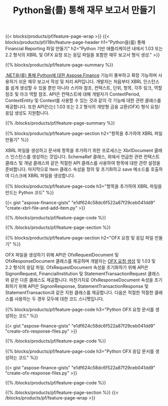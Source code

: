 ﻿---
title: Python을(를) 통해 재무 보고서 만들기
url: /ko/python-net/create/
description:  Python 코드를 사용하여 XBRL에 재무 보고서를 만들고 OFX Python 라이브러리를 통해 요청 또는 응답 파일을 만듭니다.
---
{{< blocks/products/pf/feature-page-wrap >}}
{{< blocks/products/pf/i18n/feature-page-header h1="Python을(를) 통해 Financial Reporting 파일 만들기" h2="Python 기반 애플리케이션 내에서 1.03 또는 2.2 형식의 XBRL 및 OFX 요청 또는 응답 파일을 포함한 재무 보고서 형식 생성." >}}

{{% blocks/products/pf/feature-page-summary %}}

[.NET을(를) 통해 Python에 대한 Aspose.Finance](https://products.aspose.com/finance/python-net/) 기능이 풍부하고 확장 가능하며 사용하기 쉬운 재무 보고서 작성 및 처리 API입니다. 개발자는 처음부터 XBRL 인스턴스를 쉽게 생성할 수 있을 뿐만 아니라 스키마 참조, 컨텍스트, 단위, 항목, 각주 링크, 역할 참조 및 
아크 역할 참조. API은 컨텍스트에 대해 개발자가 ContextPeriod, ContextEntity 및 Context를 사용할 수 있는 것과 같이 각 기능에 대한 관련 클래스를 제공합니다. 
또한 API은(는) 1.03 또는 2.2 형식의 개방형 금융 교환(OFX) 형식 요청/응답 생성도 지원합니다.

{{% /blocks/products/pf/feature-page-summary %}}

{{% blocks/products/pf/feature-page-section h2="항목을 추가하여 XBRL 파일 만들기" %}}

XBRL 파일을 생성하고 문서에 항목을 추가하기 위한 프로세스는 XbrlDocument 클래스 인스턴스를 생성하는 것입니다. SchemaRef 클래스, 위에서 언급한 관련 컨텍스트 클래스 및 개념 클래스와 같은 적절한 API 클래스를 사용하여 항목에 대한 관련 설정을 준비합니다. 마지막으로 Item 클래스 속성을 정의 및 초기화하고 save 메소드를 호출하여 디스크에 XBRL 파일을 생성합니다.

{{% blocks/products/pf/feature-page-code h3="항목을 추가하여 XBRL 파일을 만드는 Python 코드" %}}

{{< gist "aspose-finance-gists" "e1df624c58dc6f522a87f29ceb041dd9" "create-xbrl-file-and-add-item.py" >}} 

{{% /blocks/products/pf/feature-page-code %}}

{{% /blocks/products/pf/feature-page-section %}}

{{% blocks/products/pf/feature-page-section h2="OFX 요청 및 응답 파일 만들기" %}}


OFX 파일을 생성하기 위해 API은 OfxRequestDocument 및 OfxResponseDocument 클래스를 제공하며 개발자는 [OFX 요청 생성](https://products.aspose.com/finance/python-net/create/ofx-request/) 및 1.03 및 2.2 형식의 응답 파일. OfxRequestDocument 속성을 초기화하기 위해 API은 SignonRequest, FinancialInstitution 및 StatementTransactionRequest 클래스와 같은 다른 클래스도 제공합니다. 마찬가지로 OfxResponseDocument 속성을 초기화하기 위해 API은 SignonResponse, StatementTransactionResponse 및 StatementTransaction과 같은 지원 클래스를 제공합니다. 다음은 적절한 적절한 클래스를 사용하는 두 경우 모두에 대한 코드 스니펫입니다.

{{% blocks/products/pf/feature-page-code h3="Python OFX 요청 문서를 생성하는 코드" %}}

{{< gist "aspose-finance-gists" "e1df624c58dc6f522a87f29ceb041dd9" "create-ofx-response-files.py" >}} 

{{% /blocks/products/pf/feature-page-code %}}

{{% blocks/products/pf/feature-page-code h3="Python OFX 응답 문서를 생성하는 코드" %}}

{{< gist "aspose-finance-gists" "e1df624c58dc6f522a87f29ceb041dd9" "create-ofx-response-files.py" >}} 

{{% /blocks/products/pf/feature-page-code %}}

{{% /blocks/products/pf/feature-page-section %}}
{{< /blocks/products/pf/feature-page-wrap >}}
